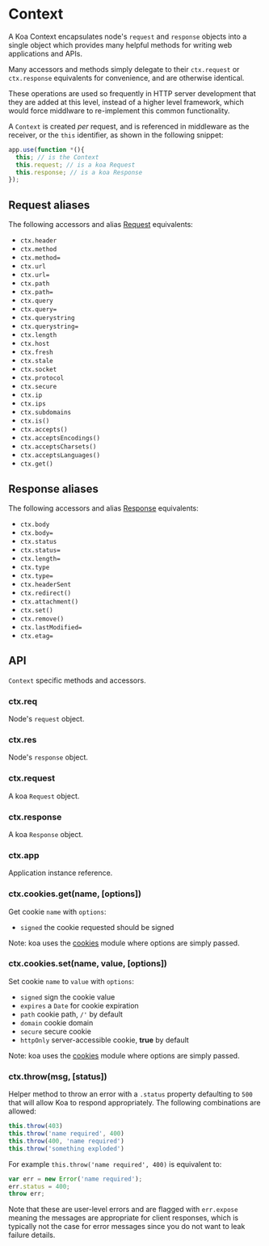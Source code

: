 # Context

  A Koa Context encapsulates node's `request` and `response` objects
  into a single object which provides many helpful methods for writing
  web applications and APIs.

  Many accessors and methods simply delegate to their `ctx.request` or `ctx.response`
  equivalents for convenience, and are otherwise identical.

  These operations are used so frequently in HTTP server development
  that they are added at this level, instead of a higher level framework,
  which would force middlware to re-implement this common functionality.

  A `Context` is created _per_ request, and is referenced in middleware
  as the receiver, or the `this` identifier, as shown in the following
  snippet:

```js
app.use(function *(){
  this; // is the Context
  this.request; // is a koa Request
  this.response; // is a koa Response
});
```

## Request aliases

  The following accessors and alias [Request](#request) equivalents:

  - `ctx.header`
  - `ctx.method`
  - `ctx.method=`
  - `ctx.url`
  - `ctx.url=`
  - `ctx.path`
  - `ctx.path=`
  - `ctx.query`
  - `ctx.query=`
  - `ctx.querystring`
  - `ctx.querystring=`
  - `ctx.length`
  - `ctx.host`
  - `ctx.fresh`
  - `ctx.stale`
  - `ctx.socket`
  - `ctx.protocol`
  - `ctx.secure`
  - `ctx.ip`
  - `ctx.ips`
  - `ctx.subdomains`
  - `ctx.is()`
  - `ctx.accepts()`
  - `ctx.acceptsEncodings()`
  - `ctx.acceptsCharsets()`
  - `ctx.acceptsLanguages()`
  - `ctx.get()`

## Response aliases

  The following accessors and alias [Response](#response) equivalents:

  - `ctx.body`
  - `ctx.body=`
  - `ctx.status`
  - `ctx.status=`
  - `ctx.length=`
  - `ctx.type`
  - `ctx.type=`
  - `ctx.headerSent`
  - `ctx.redirect()`
  - `ctx.attachment()`
  - `ctx.set()`
  - `ctx.remove()`
  - `ctx.lastModified=`
  - `ctx.etag=`

## API

  `Context` specific methods and accessors.

### ctx.req

  Node's `request` object.

### ctx.res

  Node's `response` object.

### ctx.request

  A koa `Request` object.

### ctx.response

  A koa `Response` object.

### ctx.app

  Application instance reference.

### ctx.cookies.get(name, [options])

  Get cookie `name` with `options`:

 - `signed` the cookie requested should be signed

Note: koa uses the [cookies](https://github.com/jed/cookies) module where options are simply passed.

### ctx.cookies.set(name, value, [options])

  Set cookie `name` to `value` with `options`:

 - `signed` sign the cookie value
 - `expires` a `Date` for cookie expiration
 - `path` cookie path, `/'` by default
 - `domain` cookie domain
 - `secure` secure cookie
 - `httpOnly` server-accessible cookie, __true__ by default

Note: koa uses the [cookies](https://github.com/jed/cookies) module where options are simply passed.

### ctx.throw(msg, [status])

  Helper method to throw an error with a `.status` property
  defaulting to `500` that will allow Koa to respond appropriately.
  The following combinations are allowed:

```js
this.throw(403)
this.throw('name required', 400)
this.throw(400, 'name required')
this.throw('something exploded')
```

  For example `this.throw('name required', 400)` is equivalent to:

```js
var err = new Error('name required');
err.status = 400;
throw err;
```

  Note that these are user-level errors and are flagged with
  `err.expose` meaning the messages are appropriate for
  client responses, which is typically not the case for
  error messages since you do not want to leak failure
  details.

